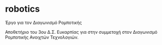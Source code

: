 # robotics
Έργο για τον Διαγωνισμό Ρομποτικής

Αποθετήριο του 3ου Δ.Σ. Ευκαρπίας για στην συμμετοχή στον Διαγωνισμό Ρομποτικής Ανοιχτών Τεχνολογιών.

